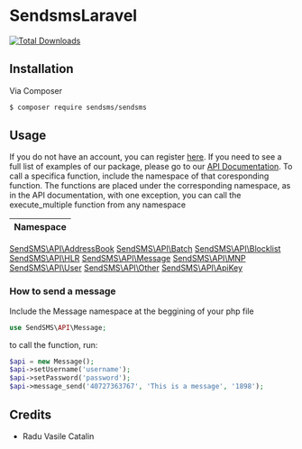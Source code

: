 # SendsmsLaravel
[![Total Downloads][ico-downloads]][link-downloads]

## Installation

Via Composer

``` bash
$ composer require sendsms/sendsms
```

## Usage

If you do not have an account, you can register [here](https://hub.sendsms.ro/register).
If you need to see a full list of examples of our package, please go to our [API Documentation](https://www.sendsms.ro/api/).
To call a specifica function, include the namespace of that coresponding function.
The functions are placed under the corresponding namespace, as in the API documentation, with one exception, you can call the execute_multiple function from any namespace

| Namespace |
| --------- |
[SendSMS\API\AddressBook](https://www.sendsms.ro/api/#address-book) 
[SendSMS\API\Batch](https://www.sendsms.ro/api/#batch) 
[SendSMS\API\Blocklist](https://www.sendsms.ro/api/#blocklist) 
[SendSMS\API\HLR](https://www.sendsms.ro/api/#hlr) 
[SendSMS\API\Message](https://www.sendsms.ro/api/#message) 
[SendSMS\API\MNP](https://www.sendsms.ro/api/#mnp) 
[SendSMS\API\User](https://www.sendsms.ro/api/#user) 
[SendSMS\API\Other](https://www.sendsms.ro/api/#other) 
[SendSMS\API\ApiKey](https://www.sendsms.ro/api/#api-key-2) 

### How to send a message

Include the Message namespace at the beggining of your php file

``` php
use SendSMS\API\Message;
```

to call the function, run:

``` php
$api = new Message();
$api->setUsername('username');
$api->setPassword('password');
$api->message_send('40727363767', 'This is a message', '1898');
```

## Credits

- Radu Vasile Catalin

[ico-downloads]: https://img.shields.io/packagist/dt/sendsms/sendsms.svg?style=flat-square

[link-downloads]: https://packagist.org/packages/sendsms/sendsms